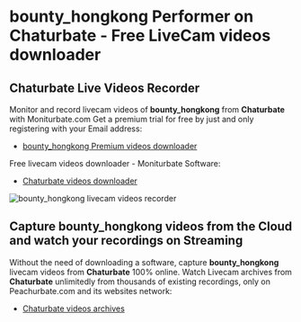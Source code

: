 # bounty_hongkong Performer on Chaturbate - Free LiveCam videos downloader

## Chaturbate Live Videos Recorder

Monitor and record livecam videos of **bounty_hongkong** from **Chaturbate** with Moniturbate.com
Get a premium trial for free by just and only registering with your Email address:
* [bounty_hongkong Premium videos downloader](https://moniturbate.com/request-demo-licence-key.html)

Free livecam videos downloader - Moniturbate Software:
* [Chaturbate videos downloader](https://moniturbate.com/moniturbate-download-software.html)

![bounty_hongkong livecam videos recorder](https://peachurnet.com/templates/moniturbate-software.png)


## Capture bounty_hongkong videos from the Cloud and watch your recordings on Streaming

Without the need of downloading a software, capture **bounty_hongkong** livecam videos from **Chaturbate** 100% online.
Watch Livecam archives from **Chaturbate** unlimitedly from thousands of existing recordings, only on Peachurbate.com and its websites network:
* [Chaturbate videos archives](https://peachurnet.com/)